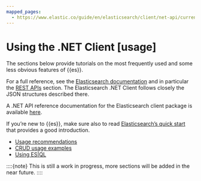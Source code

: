 ```yaml
---
mapped_pages:
  - https://www.elastic.co/guide/en/elasticsearch/client/net-api/current/usage.html
---
```


# Using the .NET Client [usage]

The sections below provide tutorials on the most frequently used and some less obvious features of {{es}}.

For a full reference, see the [Elasticsearch documentation](docs-content://get-started/index.md) and in particular the [REST APIs](elasticsearch://reference/elasticsearch/rest-apis/index.md) section. The Elasticsearch .NET Client follows closely the JSON structures described there.

A .NET API reference documentation for the Elasticsearch client package is available [here](https://elastic.github.io/elasticsearch-net).

If you’re new to {{es}}, make sure also to read [Elasticsearch’s quick start](docs-content://solutions/search/get-started.md) that provides a good introduction.

* [Usage recommendations](/reference/recommendations.md)
* [CRUD usage examples](/reference/examples.md)
* [Using ES|QL](/reference/esql.md)

::::{note}
This is still a work in progress, more sections will be added in the near future.
::::


